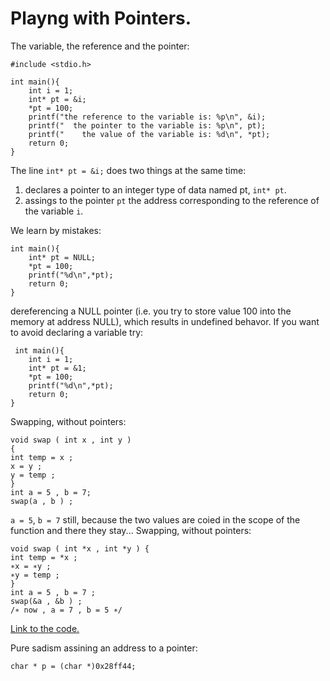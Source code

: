 # Playng with Pointers.

The variable, the reference and the pointer:
```
#include <stdio.h>

int main(){
    int i = 1;
    int* pt = &i;
    *pt = 100;
    printf("the reference to the variable is: %p\n", &i);
    printf("  the pointer to the variable is: %p\n", pt);
    printf("    the value of the variable is: %d\n", *pt);
    return 0;
}
```
The line `int* pt = &i;` does two things at the same time:

 1. declares a pointer to an integer type of data named pt, `int* pt`.
 2. assings to the pointer `pt` the address corresponding to the reference 
 of the variable `i`.

We learn by mistakes:
```
int main(){
    int* pt = NULL;
    *pt = 100;
    printf("%d\n",*pt);
    return 0;
}
```
 dereferencing a NULL pointer (i.e. you try to store value 100 into the 
 memory at address NULL), which results in undefined behavor. If you want to 
 avoid declaring a variable try:
```
 int main(){
    int i = 1;
    int* pt = &1;
    *pt = 100;
    printf("%d\n",*pt);
    return 0;
}
```
Swapping, without pointers:
```
void swap ( int x , int y )
{
int temp = x ;
x = y ;
y = temp ;
}
int a = 5 , b = 7;
swap(a , b ) ;
```
`a = 5`, `b = 7` still, because the two values are coied in the scope of the 
function and there they stay...
Swapping, without pointers:
```
void swap ( int *x , int *y ) {
int temp = *x ;
∗x = ∗y ;
∗y = temp ;
}
int a = 5 , b = 7 ;
swap(&a , &b ) ;
/∗ now , a = 7 , b = 5 ∗/
```
[Link to the code.](https://docs.google.com/spreadsheets/d/1MptsesSzsDzw1Fe_duE-5mXZXLd7dcGZ38tPD03p6N8/edit#gid=0)


Pure sadism assining an address to a pointer:
```
char * p = (char *)0x28ff44;
```
